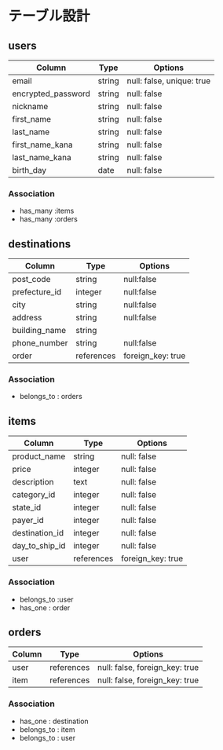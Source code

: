 # テーブル設計

## users 

| Column             | Type                | Options                   |
|--------------------|---------------------|---------------------------|
| email              | string              | null: false, unique: true |
| encrypted_password | string              | null: false               |
| nickname           | string              | null: false               |
| first_name         | string              | null: false               |
| last_name          | string              | null: false               |
| first_name_kana    | string              | null: false               |
| last_name_kana     | string              | null: false               |
| birth_day          | date                | null: false               |


### Association

- has_many :items
- has_many :orders


## destinations

| Column                              | Type       | Options                        |
|-------------------------------------|------------|--------------------------------|
| post_code                           | string     | null:false                     |
| prefecture_id                       | integer    | null:false                     |
| city                                | string     | null:false                     |
| address                             | string     | null:false                     |
| building_name                       | string     |                                |
| phone_number                        | string     | null:false                     |
| order                               | references | foreign_key: true              | 


### Association
- belongs_to : orders


## items

| Column         | Type       | Options                        |
|--------------  |------------|--------------------------------|
| product_name   | string     | null: false                    |
| price          | integer    | null: false                    |
| description    | text       | null: false                    |
| category_id    | integer    | null: false                    |
| state_id       | integer    | null: false                    |
| payer_id       | integer    | null: false                    |
| destination_id | integer    | null: false                    |
| day_to_ship_id | integer    | null: false                    |
| user           | references | foreign_key: true              |

### Association

- belongs_to :user
- has_one : order


## orders 

| Column             | Type                | Options                        |
|--------------------|---------------------|------------------------------  |
| user               | references          | null: false, foreign_key: true |
| item               | references          | null: false, foreign_key: true |

### Association

- has_one : destination
- belongs_to : item
- belongs_to : user



<!-- 以下学習用メモ -->
<!-- year,month,dayで分けるとデータがバラバラに管理されて不便 -->
<!-- 購入よりも先にまず出品を考える。一人の人がたくさん出せる -->
<!-- 購入記録でその他が記されるため、行き先の住所のみが必要 -->
<!-- | null: false, foreign_key: true | -->
<!--どのユーザーがどの商品を買ったか -->
<!-- 他のテーブルから取得したいものはカラム情報ではなくカタマリ全て！それが外部キー&リファレンス -->

<!-- productsにuser突っ込む -->
<!-- itemテーブルってなに？ -->
<!--アクティブハッシュの謎 -->
<!-- 購入履歴をorderにしているかな？商品はitem -->
